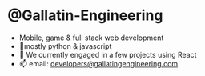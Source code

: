 # @Gallatin-Engineering
- Mobile, game & full stack web development
- 👀mostly python & javascript 
- 🌱 We currently engaged in a few projects using React 
- 📫 email: developers@gallatingengineering.com

<!---
Gallatin-Engineering/Gallatin-Engineering is a ✨ special ✨ repository because its `README.md` (this file) appears on your GitHub profile.
You can click the Preview link to take a look at your changes.
--->
